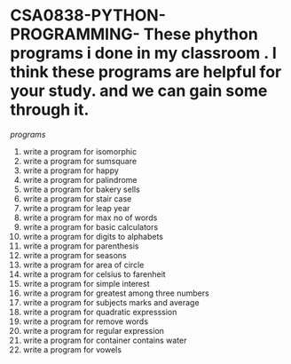 # CSA0838-PYTHON-PROGRAMMING- These phython programs i done in my classroom . I think these programs are helpful for your study. and we can gain some through it. 
*programs*
1. write a program for isomorphic 
2. write a program for sumsquare
3. write a program for happy
4. write a program for palindrome
5. write a program for bakery sells
6. write a program for stair case
7. write a program for leap year
8. write a program for max  no of words
9. write a program for basic calculators
10. write a program for digits to alphabets
11. write a program for parenthesis
12. write a program for seasons
13. write a program for area of circle
14. write a program for celsius to farenheit
15. write a program for simple interest
16. write a program for greatest among three numbers
17. write a program for subjects marks and average
18. write a program for quadratic expresssion
19. write a program for remove words
20. write a program for regular expression
21. write a program for container contains water
22. write a program for vowels
